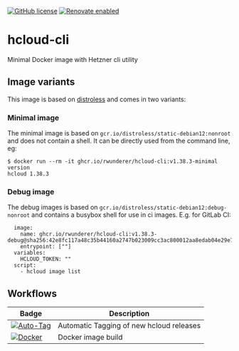 [![GitHub license](https://img.shields.io/github/license/rwunderer/hcloud-cli.svg)](https://github.com/rwunderer/hcloud-cli/blob/main/LICENSE)
<a href="https://renovatebot.com"><img alt="Renovate enabled" src="https://img.shields.io/badge/renovate-enabled-brightgreen.svg?style=flat-square"></a>

# hcloud-cli
Minimal Docker image with Hetzner cli utility

## Image variants

This image is based on [distroless](https://github.com/GoogleContainerTools/distroless) and comes in two variants:

### Minimal image

The minimal image is based on `gcr.io/distroless/static-debian12:nonroot` and does not contain a shell. It can be directly used from the command line, eg:

```
$ docker run --rm -it ghcr.io/rwunderer/hcloud-cli:v1.38.3-minimal version
hcloud 1.38.3
```

### Debug image

The debug images is based on `gcr.io/distroless/static-debian12:debug-nonroot` and contains a busybox shell for use in ci images.
E.g. for GitLab CI:

```
  image:
    name: ghcr.io/rwunderer/hcloud-cli:v1.38.3-debug@sha256:42e8fc117a48c35b44160a2747b023009cc3ac800012aa8edab04e29e7166c81
    entrypoint: [""]
  variables:
    HCLOUD_TOKEN: ""
  script:
    - hcloud image list
```

## Workflows

| Badge      | Description
|------------|---------
|[![Auto-Tag](https://github.com/rwunderer/hcloud-cli/actions/workflows/renovate-create-tag.yml/badge.svg)](https://github.com/rwunderer/hcloud-cli/actions/workflows/renovate-create-tag.yml) | Automatic Tagging of new hcloud releases
|[![Docker](https://github.com/rwunderer/hcloud-cli/actions/workflows/docker-publish.yml/badge.svg)](https://github.com/rwunderer/hcloud-cli/actions/workflows/docker-publish.yml) | Docker image build
